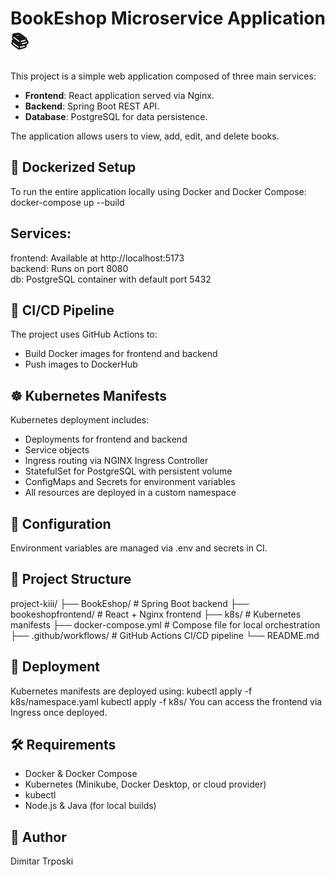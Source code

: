 # BookEshop Microservice Application 📚

This project is a simple web application composed of three main services:

- **Frontend**: React application served via Nginx.
- **Backend**: Spring Boot REST API.
- **Database**: PostgreSQL for data persistence.

The application allows users to view, add, edit, and delete books.

## 🐳 Dockerized Setup

To run the entire application locally using Docker and Docker Compose:
docker-compose up --build

## Services:

frontend: Available at http://localhost:5173  
backend: Runs on port 8080  
db: PostgreSQL container with default port 5432  

## 🔁 CI/CD Pipeline

The project uses GitHub Actions to:
 - Build Docker images for frontend and backend
 - Push images to DockerHub

## ☸️ Kubernetes Manifests

Kubernetes deployment includes:
 - Deployments for frontend and backend
 - Service objects
 - Ingress routing via NGINX Ingress Controller
 - StatefulSet for PostgreSQL with persistent volume
 - ConfigMaps and Secrets for environment variables
 - All resources are deployed in a custom namespace

## 🔧 Configuration

Environment variables are managed via .env and secrets in CI.

## 📁 Project Structure

project-kiii/
├── BookEshop/             # Spring Boot backend 
├── bookeshopfrontend/     # React + Nginx frontend 
├── k8s/                   # Kubernetes manifests 
├── docker-compose.yml     # Compose file for local orchestration 
├── .github/workflows/     # GitHub Actions CI/CD pipeline 
└── README.md 

## 🚀 Deployment

Kubernetes manifests are deployed using: 
kubectl apply -f k8s/namespace.yaml 
kubectl apply -f k8s/ 
You can access the frontend via Ingress once deployed. 

## 🛠 Requirements

 - Docker & Docker Compose
 - Kubernetes (Minikube, Docker Desktop, or cloud provider)
 - kubectl
 - Node.js & Java (for local builds)

## 👤 Author

Dimitar Trposki
